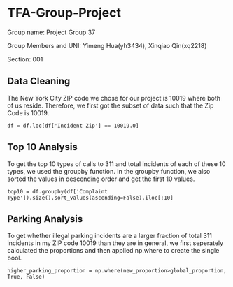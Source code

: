 # TFA-Group-Project
Group name: Project Group 37

Group Members and UNI: Yimeng Hua(yh3434), Xinqiao Qin(xq2218) 

Section: 001

## Data Cleaning
The New York City ZIP code we chose for our project is 10019 where both of us reside. Therefore, we first got the subset of data such that the Zip Code is 10019.
```
df = df.loc[df['Incident Zip'] == 10019.0]
```

## Top 10 Analysis
To get the top 10 types of calls to 311 and total incidents of each of these 10 types, we used the groupby function. In the groupby function, we also sorted the values in descending order and get the first 10 values. 
```
top10 = df.groupby(df['Complaint Type']).size().sort_values(ascending=False).iloc[:10]
```

## Parking Analysis
To get whether illegal parking incidents are a larger fraction of total 311 incidents in my ZIP code 10019 than they are in general, we first seperately calculated the proportions and then applied np.where to create the single bool.
```
higher_parking_proportion = np.where(new_proportion>global_proportion, True, False)
```
